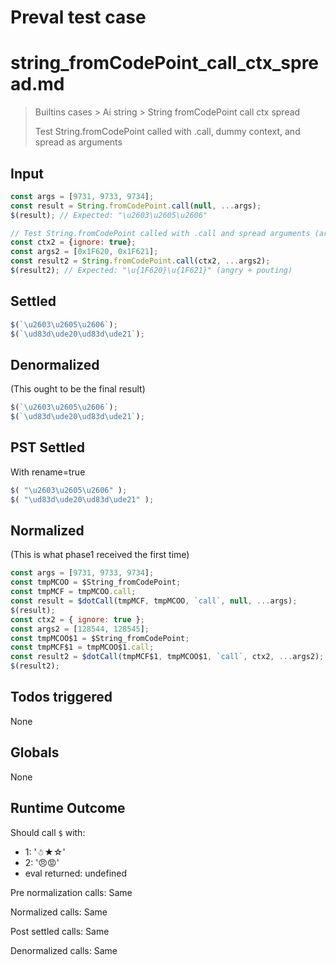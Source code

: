 # Preval test case

# string_fromCodePoint_call_ctx_spread.md

> Builtins cases > Ai string > String fromCodePoint call ctx spread
>
> Test String.fromCodePoint called with .call, dummy context, and spread as arguments

## Input

`````js filename=intro
const args = [9731, 9733, 9734];
const result = String.fromCodePoint.call(null, ...args);
$(result); // Expected: "\u2603\u2605\u2606"

// Test String.fromCodePoint called with .call and spread arguments (array with 2 elements), using a context value (should be ignored)
const ctx2 = {ignore: true};
const args2 = [0x1F620, 0x1F621];
const result2 = String.fromCodePoint.call(ctx2, ...args2);
$(result2); // Expected: "\u{1F620}\u{1F621}" (angry + pouting)
`````


## Settled


`````js filename=intro
$(`\u2603\u2605\u2606`);
$(`\ud83d\ude20\ud83d\ude21`);
`````


## Denormalized
(This ought to be the final result)

`````js filename=intro
$(`\u2603\u2605\u2606`);
$(`\ud83d\ude20\ud83d\ude21`);
`````


## PST Settled
With rename=true

`````js filename=intro
$( "\u2603\u2605\u2606" );
$( "\ud83d\ude20\ud83d\ude21" );
`````


## Normalized
(This is what phase1 received the first time)

`````js filename=intro
const args = [9731, 9733, 9734];
const tmpMCOO = $String_fromCodePoint;
const tmpMCF = tmpMCOO.call;
const result = $dotCall(tmpMCF, tmpMCOO, `call`, null, ...args);
$(result);
const ctx2 = { ignore: true };
const args2 = [128544, 128545];
const tmpMCOO$1 = $String_fromCodePoint;
const tmpMCF$1 = tmpMCOO$1.call;
const result2 = $dotCall(tmpMCF$1, tmpMCOO$1, `call`, ctx2, ...args2);
$(result2);
`````


## Todos triggered


None


## Globals


None


## Runtime Outcome


Should call `$` with:
 - 1: '☃★☆'
 - 2: '😠😡'
 - eval returned: undefined

Pre normalization calls: Same

Normalized calls: Same

Post settled calls: Same

Denormalized calls: Same
